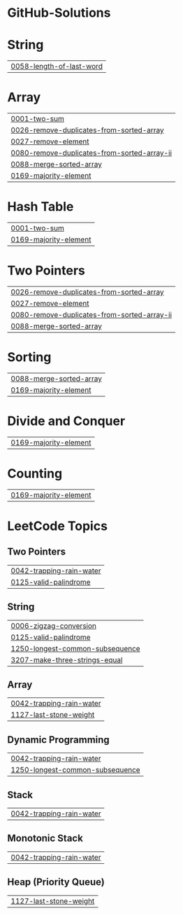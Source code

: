 # GitHub-Solutions


# String
|  |
| ------- |
| [0058-length-of-last-word](https://github.com/elnflores/GitHub-Solutions/tree/master/0058-length-of-last-word) |
# Array
|  |
| ------- |
| [0001-two-sum](https://github.com/elnflores/GitHub-Solutions/tree/master/0001-two-sum) |
| [0026-remove-duplicates-from-sorted-array](https://github.com/elnflores/GitHub-Solutions/tree/master/0026-remove-duplicates-from-sorted-array) |
| [0027-remove-element](https://github.com/elnflores/GitHub-Solutions/tree/master/0027-remove-element) |
| [0080-remove-duplicates-from-sorted-array-ii](https://github.com/elnflores/GitHub-Solutions/tree/master/0080-remove-duplicates-from-sorted-array-ii) |
| [0088-merge-sorted-array](https://github.com/elnflores/GitHub-Solutions/tree/master/0088-merge-sorted-array) |
| [0169-majority-element](https://github.com/elnflores/GitHub-Solutions/tree/master/0169-majority-element) |
# Hash Table
|  |
| ------- |
| [0001-two-sum](https://github.com/elnflores/GitHub-Solutions/tree/master/0001-two-sum) |
| [0169-majority-element](https://github.com/elnflores/GitHub-Solutions/tree/master/0169-majority-element) |
# Two Pointers
|  |
| ------- |
| [0026-remove-duplicates-from-sorted-array](https://github.com/elnflores/GitHub-Solutions/tree/master/0026-remove-duplicates-from-sorted-array) |
| [0027-remove-element](https://github.com/elnflores/GitHub-Solutions/tree/master/0027-remove-element) |
| [0080-remove-duplicates-from-sorted-array-ii](https://github.com/elnflores/GitHub-Solutions/tree/master/0080-remove-duplicates-from-sorted-array-ii) |
| [0088-merge-sorted-array](https://github.com/elnflores/GitHub-Solutions/tree/master/0088-merge-sorted-array) |
# Sorting
|  |
| ------- |
| [0088-merge-sorted-array](https://github.com/elnflores/GitHub-Solutions/tree/master/0088-merge-sorted-array) |
| [0169-majority-element](https://github.com/elnflores/GitHub-Solutions/tree/master/0169-majority-element) |
# Divide and Conquer
|  |
| ------- |
| [0169-majority-element](https://github.com/elnflores/GitHub-Solutions/tree/master/0169-majority-element) |
# Counting
|  |
| ------- |
| [0169-majority-element](https://github.com/elnflores/GitHub-Solutions/tree/master/0169-majority-element) |
<!---LeetCode Topics Start-->
# LeetCode Topics
## Two Pointers
|  |
| ------- |
| [0042-trapping-rain-water](https://github.com/elnflores/GitHub-Solutions/tree/master/0042-trapping-rain-water) |
| [0125-valid-palindrome](https://github.com/elnflores/GitHub-Solutions/tree/master/0125-valid-palindrome) |
## String
|  |
| ------- |
| [0006-zigzag-conversion](https://github.com/elnflores/GitHub-Solutions/tree/master/0006-zigzag-conversion) |
| [0125-valid-palindrome](https://github.com/elnflores/GitHub-Solutions/tree/master/0125-valid-palindrome) |
| [1250-longest-common-subsequence](https://github.com/elnflores/GitHub-Solutions/tree/master/1250-longest-common-subsequence) |
| [3207-make-three-strings-equal](https://github.com/elnflores/GitHub-Solutions/tree/master/3207-make-three-strings-equal) |
## Array
|  |
| ------- |
| [0042-trapping-rain-water](https://github.com/elnflores/GitHub-Solutions/tree/master/0042-trapping-rain-water) |
| [1127-last-stone-weight](https://github.com/elnflores/GitHub-Solutions/tree/master/1127-last-stone-weight) |
## Dynamic Programming
|  |
| ------- |
| [0042-trapping-rain-water](https://github.com/elnflores/GitHub-Solutions/tree/master/0042-trapping-rain-water) |
| [1250-longest-common-subsequence](https://github.com/elnflores/GitHub-Solutions/tree/master/1250-longest-common-subsequence) |
## Stack
|  |
| ------- |
| [0042-trapping-rain-water](https://github.com/elnflores/GitHub-Solutions/tree/master/0042-trapping-rain-water) |
## Monotonic Stack
|  |
| ------- |
| [0042-trapping-rain-water](https://github.com/elnflores/GitHub-Solutions/tree/master/0042-trapping-rain-water) |
## Heap (Priority Queue)
|  |
| ------- |
| [1127-last-stone-weight](https://github.com/elnflores/GitHub-Solutions/tree/master/1127-last-stone-weight) |
<!---LeetCode Topics End-->